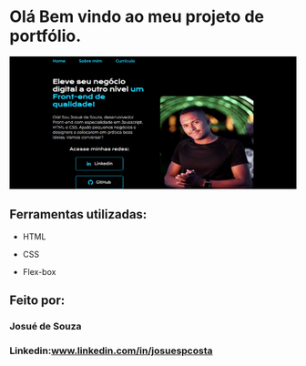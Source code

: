 #  Olá Bem vindo ao meu projeto de portfólio.

![image](https://github.com/Josuespcosta/portifolio/blob/main/assets/Portifolio.png)

## Ferramentas utilizadas:

* HTML

* CSS

* Flex-box

## Feito por:

### Josué de Souza

### Linkedin:www.linkedin.com/in/josuespcosta


